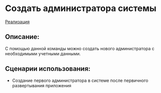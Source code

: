 # Создать администратора системы
[Реализация](../../../src/Auth/Entry/Console/CreateAdmin/CreateAdminCommand.php)

## Описание:
С помощью данной команды можно создать нового администратора с необходимыми учетными данными.

## Сценарии использования:
- Создание первого администратора в системе после первичного развертывания приложения
